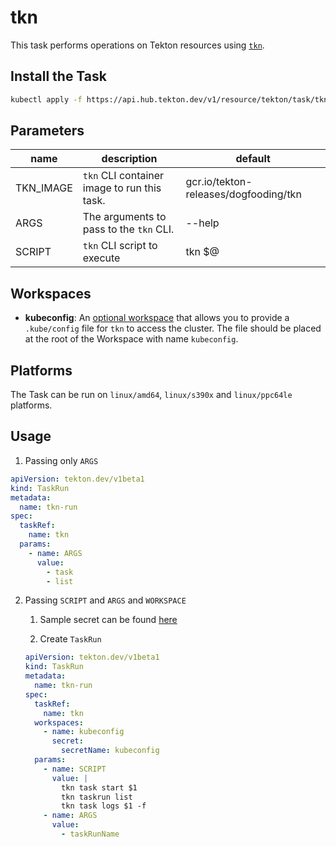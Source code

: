 # tkn

This task performs operations on Tekton resources using
[`tkn`](https://github.com/tektoncd/cli).

## Install the Task

```bash
kubectl apply -f https://api.hub.tekton.dev/v1/resource/tekton/task/tkn/0.4/raw
```

## Parameters

| name      | description                                 | default                               |
| --------- | ------------------------------------------- | ------------------------------------- |
| TKN_IMAGE | `tkn` CLI container image to run this task. | gcr.io/tekton-releases/dogfooding/tkn |
| ARGS      | The arguments to pass to the `tkn` CLI.     | --help                                |
| SCRIPT    | `tkn` CLI script to execute                 | tkn \$@                               |

## Workspaces

- **kubeconfig**: An [optional workspace](https://github.com/tektoncd/pipeline/blob/main/docs/workspaces.md#using-workspaces-in-tasks) that allows you to provide a `.kube/config` file for `tkn` to access the cluster. The file should be placed at the root of the Workspace with name `kubeconfig`.

## Platforms

The Task can be run on `linux/amd64`, `linux/s390x` and `linux/ppc64le` platforms.

## Usage

1. Passing only `ARGS`

```yaml
apiVersion: tekton.dev/v1beta1
kind: TaskRun
metadata:
  name: tkn-run
spec:
  taskRef:
    name: tkn
  params:
    - name: ARGS
      value:
        - task
        - list
```

2. Passing `SCRIPT` and `ARGS` and `WORKSPACE`

   1. Sample secret can be found [here](https://github.com/tektoncd/catalog/tree/main/task/tkn/0.4/samples/secrets.yaml)

   2. Create `TaskRun`

   ```yaml
   apiVersion: tekton.dev/v1beta1
   kind: TaskRun
   metadata:
     name: tkn-run
   spec:
     taskRef:
       name: tkn
     workspaces:
       - name: kubeconfig
         secret:
           secretName: kubeconfig
     params:
       - name: SCRIPT
         value: |
           tkn task start $1
           tkn taskrun list
           tkn task logs $1 -f
       - name: ARGS
         value:
           - taskRunName
   ```
